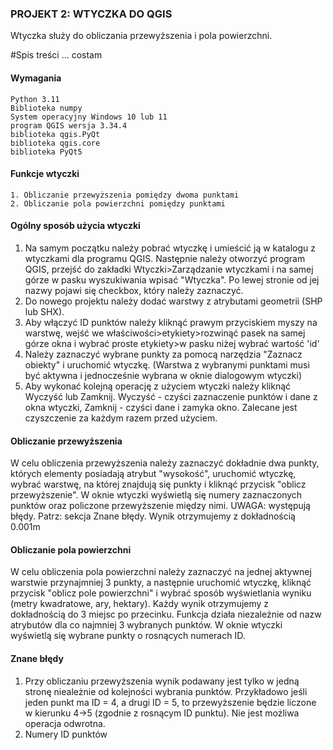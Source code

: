 ### PROJEKT 2: WTYCZKA DO QGIS

Wtyczka służy do obliczania przewyższenia i pola powierzchni.

#Spis treści
...
costam

#### Wymagania
```
Python 3.11
Biblioteka numpy
System operacyjny Windows 10 lub 11
program QGIS wersja 3.34.4
biblioteka qgis.PyQt
biblioteka qgis.core
biblioteka PyQt5
```
#### Funkcje wtyczki
 ```
 1. Obliczanie przewyższenia pomiędzy dwoma punktami
 2. Obliczanie pola powierzchni pomiędzy punktami
 ```
#### Ogólny sposób użycia wtyczki

1. Na samym początku należy pobrać wtyczkę i umieścić ją w katalogu z wtyczkami dla programu QGIS. Następnie należy otworzyć program QGIS, przejść do zakładki Wtyczki>Zarządzanie wtyczkami i na samej górze w pasku wyszukiwania wpisać "Wtyczka". 
Po lewej stronie od jej nazwy pojawi się checkbox, który należy zaznaczyć.
2. Do nowego projektu należy dodać warstwy z atrybutami geometrii (SHP lub SHX).
3. Aby włączyć ID punktów należy kliknąć prawym przyciskiem myszy na warstwę, wejść we właściwości>etykiety>rozwinąć pasek na samej górze okna i wybrać proste etykiety>w pasku niżej wybrać wartość 'id'
4. Należy zaznaczyć wybrane punkty za pomocą narzędzia "Zaznacz obiekty" i uruchomić wtyczkę. (Warstwa z wybranymi punktami musi być aktywna i jednocześnie wybrana w oknie dialogowym wtyczki)
5. Aby wykonać kolejną operację z użyciem wtyczki należy kliknąć Wyczyść lub Zamknij. Wyczyść - czyści zaznaczenie punktów i dane z okna wtyczki, Zamknij - czyści dane i zamyka okno. 
Zalecane jest czyszczenie za każdym razem przed użyciem.

#### Obliczanie przewyższenia

W celu obliczenia przewyższenia należy zaznaczyć dokładnie dwa punkty, których elementy posiadają atrybut "wysokość", uruchomić wtyczkę, wybrać warstwę, na której znajdują się punkty 
i kliknąć przycisk "oblicz przewyższenie". W oknie wtyczki wyświetlą się numery zaznaczonych punktów oraz policzone przewyższenie między nimi. UWAGA: występują błędy. Patrz: sekcja Znane błędy.
Wynik otrzymujemy z dokładnością 0.001m


#### Obliczanie pola powierzchni

W celu obliczenia pola powierzchni należy zaznaczyć na jednej aktywnej warstwie przynajmniej 3 punkty, a następnie uruchomić wtyczkę, kliknąć przycisk "oblicz pole powierzchni" 
i wybrać sposób wyświetlania wyniku (metry kwadratowe, ary, hektary). Każdy wynik otrzymujemy z dokładnością do 3 miejsc po przecinku. Funkcja działa niezależnie od nazw atrybutów dla co najmniej
3 wybranych punktów. W oknie wtyczki wyświetlą się wybrane punkty o rosnących numerach ID.


#### Znane błędy

1. Przy obliczaniu przewyższenia wynik podawany jest tylko w jedną stronę nieależnie od kolejności wybrania punktów. Przykładowo jeśli jeden punkt ma ID = 4, a drugi ID = 5, to przewyższenie
będzie liczone w kierunku 4->5 (zgodnie z rosnącym ID punktu). Nie jest możliwa operacja odwrotna.
2. Numery ID punktów 